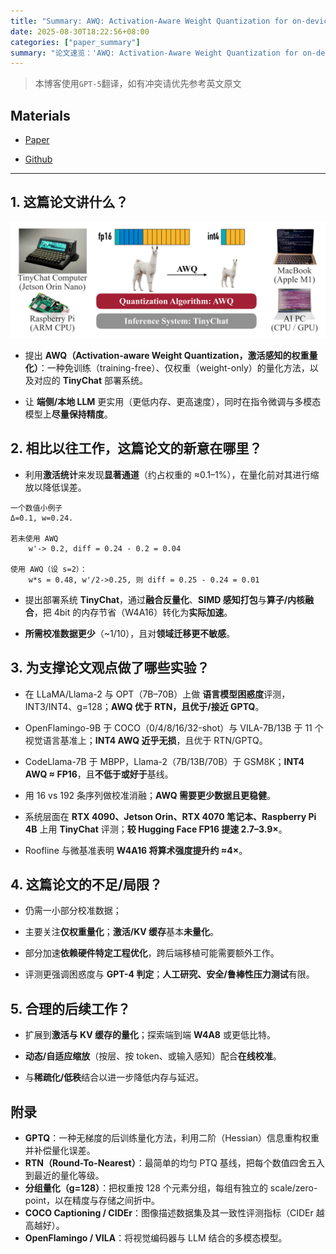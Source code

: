 ```yaml
---
title: "Summary: AWQ: Activation-Aware Weight Quantization for on-device LLM Compression and Acceleration"
date: 2025-08-30T18:22:56+08:00
categories: ["paper_summary"]
summary: "论文速览：'AWQ: Activation-Aware Weight Quantization for on-device LLM Compression and Acceleration'"
---
```


> 本博客使用`GPT-5`翻译，如有冲突请优先参考英文原文

## Materials

- [Paper](https://arxiv.org/pdf/2306.00978)

- [Github](https://github.com/mit-han-lab/llm-awq)

---

## 1. 这篇论文讲什么？

![image](overview.png)

- 提出 **AWQ（Activation-aware Weight Quantization，激活感知的权重量化）**：一种免训练（training-free）、仅权重（weight-only）的量化方法，以及对应的 **TinyChat** 部署系统。

- 让 **端侧/本地 LLM** 更实用（更低内存、更高速度），同时在指令微调与多模态模型上**尽量保持精度**。

## 2. 相比以往工作，这篇论文的新意在哪里？

- 利用**激活统计**来发现**显著通道**（约占权重的 ≈0.1–1%），在量化前对其进行缩放以降低误差。

```text:
一个数值小例子
Δ=0.1, w=0.24.

若未使用 AWQ
    w'-> 0.2, diff = 0.24 - 0.2 = 0.04

使用 AWQ（设 s=2）：
    w*s = 0.48, w'/2->0.25, 则 diff = 0.25 - 0.24 = 0.01
```

- 提出部署系统 **TinyChat**，通过**融合反量化**、**SIMD 感知打包**与**算子/内核融合**，把 4bit 的内存节省（W4A16）转化为**实际加速**。

- **所需校准数据更少**（\~1/10），且对**领域迁移更不敏感**。

## 3. 为支撑论文观点做了哪些实验？

- 在 LLaMA/Llama-2 与 OPT（7B–70B）上做 **语言模型困惑度**评测，INT3/INT4、g=128；**AWQ 优于 RTN，且优于/接近 GPTQ**。

- OpenFlamingo-9B 于 COCO（0/4/8/16/32-shot）与 VILA-7B/13B 于 11 个视觉语言基准上；**INT4 AWQ 近乎无损**，且优于 RTN/GPTQ。

- CodeLlama-7B 于 MBPP，Llama-2（7B/13B/70B）于 GSM8K；**INT4 AWQ ≈ FP16**，且**不低于或好于**基线。

- 用 16 vs 192 条序列做校准消融；**AWQ 需要更少数据且更稳健**。

- 系统层面在 **RTX 4090、Jetson Orin、RTX 4070 笔记本、Raspberry Pi 4B** 上用 **TinyChat** 评测；**较 Hugging Face FP16 提速 2.7–3.9×**。

- Roofline 与微基准表明 **W4A16 将算术强度提升约 ≈4×**。

## 4. 这篇论文的不足/局限？

- 仍需一小部分校准数据；

- 主要关注**仅权重量化**；**激活/KV 缓存**基本**未量化**。

- 部分加速**依赖硬件特定工程优化**，跨后端移植可能需要额外工作。

- 评测更强调困惑度与 **GPT-4 判定**；**人工研究、安全/鲁棒性压力测试**有限。

## 5. 合理的后续工作？

- 扩展到**激活与 KV 缓存的量化**；探索端到端 **W4A8** 或更低比特。

- **动态/自适应缩放**（按层、按 token、或输入感知）配合**在线校准**。

- 与**稀疏化/低秩**结合以进一步降低内存与延迟。

## 附录

- **GPTQ**：一种无梯度的后训练量化方法，利用二阶（Hessian）信息重构权重并补偿量化误差。
- **RTN（Round-To-Nearest）**：最简单的均匀 PTQ 基线，把每个数值四舍五入到最近的量化等级。
- **分组量化（g=128）**：把权重按 128 个元素分组，每组有独立的 scale/zero-point，以在精度与存储之间折中。
- **COCO Captioning / CIDEr**：图像描述数据集及其一致性评测指标（CIDEr 越高越好）。
- **OpenFlamingo / VILA**：将视觉编码器与 LLM 结合的多模态模型。
